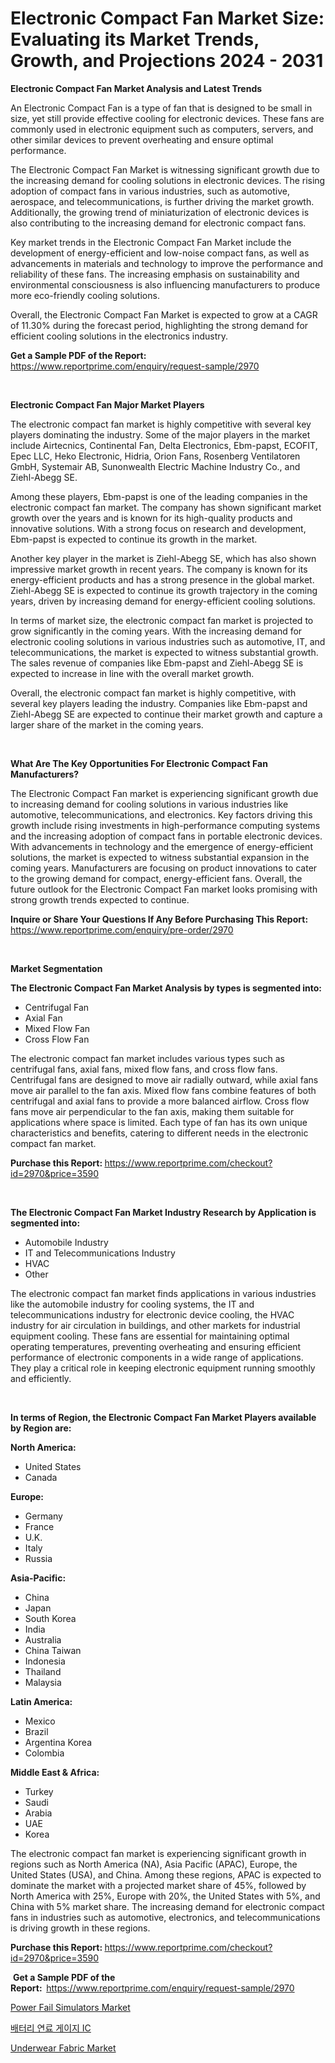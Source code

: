 <p><h1>Electronic Compact Fan Market Size: Evaluating its Market Trends, Growth, and Projections 2024 - 2031</h1></p><p><strong>Electronic Compact Fan Market Analysis and Latest Trends</strong></p>
<p><p>An Electronic Compact Fan is a type of fan that is designed to be small in size, yet still provide effective cooling for electronic devices. These fans are commonly used in electronic equipment such as computers, servers, and other similar devices to prevent overheating and ensure optimal performance.</p><p>The Electronic Compact Fan Market is witnessing significant growth due to the increasing demand for cooling solutions in electronic devices. The rising adoption of compact fans in various industries, such as automotive, aerospace, and telecommunications, is further driving the market growth. Additionally, the growing trend of miniaturization of electronic devices is also contributing to the increasing demand for electronic compact fans.</p><p>Key market trends in the Electronic Compact Fan Market include the development of energy-efficient and low-noise compact fans, as well as advancements in materials and technology to improve the performance and reliability of these fans. The increasing emphasis on sustainability and environmental consciousness is also influencing manufacturers to produce more eco-friendly cooling solutions.</p><p>Overall, the Electronic Compact Fan Market is expected to grow at a CAGR of 11.30% during the forecast period, highlighting the strong demand for efficient cooling solutions in the electronics industry.</p></p>
<p><strong>Get a Sample PDF of the Report:&nbsp;</strong> <a href="https://www.reportprime.com/enquiry/request-sample/2970">https://www.reportprime.com/enquiry/request-sample/2970</a></p>
<p>&nbsp;</p>
<p><strong>Electronic Compact Fan Major Market Players</strong></p>
<p><p>The electronic compact fan market is highly competitive with several key players dominating the industry. Some of the major players in the market include Airtecnics, Continental Fan, Delta Electronics, Ebm-papst, ECOFIT, Epec LLC, Heko Electronic, Hidria, Orion Fans, Rosenberg Ventilatoren GmbH, Systemair AB, Sunonwealth Electric Machine Industry Co., and Ziehl-Abegg SE.</p><p>Among these players, Ebm-papst is one of the leading companies in the electronic compact fan market. The company has shown significant market growth over the years and is known for its high-quality products and innovative solutions. With a strong focus on research and development, Ebm-papst is expected to continue its growth in the market.</p><p>Another key player in the market is Ziehl-Abegg SE, which has also shown impressive market growth in recent years. The company is known for its energy-efficient products and has a strong presence in the global market. Ziehl-Abegg SE is expected to continue its growth trajectory in the coming years, driven by increasing demand for energy-efficient cooling solutions.</p><p>In terms of market size, the electronic compact fan market is projected to grow significantly in the coming years. With the increasing demand for electronic cooling solutions in various industries such as automotive, IT, and telecommunications, the market is expected to witness substantial growth. The sales revenue of companies like Ebm-papst and Ziehl-Abegg SE is expected to increase in line with the overall market growth.</p><p>Overall, the electronic compact fan market is highly competitive, with several key players leading the industry. Companies like Ebm-papst and Ziehl-Abegg SE are expected to continue their market growth and capture a larger share of the market in the coming years.</p></p>
<p>&nbsp;</p>
<p><strong>What Are The Key Opportunities For Electronic Compact Fan Manufacturers?</strong></p>
<p><p>The Electronic Compact Fan market is experiencing significant growth due to increasing demand for cooling solutions in various industries like automotive, telecommunications, and electronics. Key factors driving this growth include rising investments in high-performance computing systems and the increasing adoption of compact fans in portable electronic devices. With advancements in technology and the emergence of energy-efficient solutions, the market is expected to witness substantial expansion in the coming years. Manufacturers are focusing on product innovations to cater to the growing demand for compact, energy-efficient fans. Overall, the future outlook for the Electronic Compact Fan market looks promising with strong growth trends expected to continue.</p></p>
<p><strong>Inquire or Share Your Questions If Any Before Purchasing This Report:</strong> <a href="https://www.reportprime.com/enquiry/pre-order/2970">https://www.reportprime.com/enquiry/pre-order/2970</a></p>
<p>&nbsp;</p>
<p><strong>Market Segmentation</strong></p>
<p><strong>The Electronic Compact Fan Market Analysis by types is segmented into:</strong></p>
<p><ul><li>Centrifugal Fan</li><li>Axial Fan</li><li>Mixed Flow Fan</li><li>Cross Flow Fan</li></ul></p>
<p><p>The electronic compact fan market includes various types such as centrifugal fans, axial fans, mixed flow fans, and cross flow fans. Centrifugal fans are designed to move air radially outward, while axial fans move air parallel to the fan axis. Mixed flow fans combine features of both centrifugal and axial fans to provide a more balanced airflow. Cross flow fans move air perpendicular to the fan axis, making them suitable for applications where space is limited. Each type of fan has its own unique characteristics and benefits, catering to different needs in the electronic compact fan market.</p></p>
<p><strong>Purchase this Report:&nbsp;</strong><a href="https://www.reportprime.com/checkout?id=2970&price=3590">https://www.reportprime.com/checkout?id=2970&price=3590</a></p>
<p>&nbsp;</p>
<p><strong>The Electronic Compact Fan Market Industry Research by Application is segmented into:</strong></p>
<p><ul><li>Automobile Industry</li><li>IT and Telecommunications Industry</li><li>HVAC</li><li>Other</li></ul></p>
<p><p>The electronic compact fan market finds applications in various industries like the automobile industry for cooling systems, the IT and telecommunications industry for electronic device cooling, the HVAC industry for air circulation in buildings, and other markets for industrial equipment cooling. These fans are essential for maintaining optimal operating temperatures, preventing overheating and ensuring efficient performance of electronic components in a wide range of applications. They play a critical role in keeping electronic equipment running smoothly and efficiently.</p></p>
<p>&nbsp;</p>
<p><strong>In terms of Region, the Electronic Compact Fan Market Players available by Region are:</strong></p>
<p>
    <p> <strong> North America: </strong>
        <ul>
            <li>United States</li>
            <li>Canada</li>
        </ul>
        </p> 
    <p> <strong> Europe: </strong>
        <ul>
            <li>Germany</li>
            <li>France</li>
            <li>U.K.</li>
            <li>Italy</li>
            <li>Russia</li>
        </ul>
        </p> 
    <p> <strong> Asia-Pacific: </strong>
        <ul>
            <li>China</li>
            <li>Japan</li>
            <li>South Korea</li>
            <li>India</li>
            <li>Australia</li>
            <li>China Taiwan</li>
            <li>Indonesia</li>
            <li>Thailand</li>
            <li>Malaysia</li>
        </ul>
        </p> 
    <p> <strong> Latin America: </strong>
        <ul>
            <li>Mexico</li>
            <li>Brazil</li>
            <li>Argentina Korea</li>
            <li>Colombia</li>
        </ul>
        </p> 
    <p> <strong> Middle East & Africa: </strong>
        <ul>
            <li>Turkey</li>
            <li>Saudi</li>
            <li>Arabia</li>
            <li>UAE</li>
            <li>Korea</li>
        </ul>
    </p>
    </p>
<p><p>The electronic compact fan market is experiencing significant growth in regions such as North America (NA), Asia Pacific (APAC), Europe, the United States (USA), and China. Among these regions, APAC is expected to dominate the market with a projected market share of 45%, followed by North America with 25%, Europe with 20%, the United States with 5%, and China with 5% market share. The increasing demand for electronic compact fans in industries such as automotive, electronics, and telecommunications is driving growth in these regions.</p></p>
<p><strong>Purchase this Report: </strong><a href="https://www.reportprime.com/checkout?id=2970&price=3590">https://www.reportprime.com/checkout?id=2970&price=3590</a></p>
<p>&nbsp;<strong>Get a Sample PDF of the Report:&nbsp;&nbsp;</strong><a href="https://www.reportprime.com/enquiry/request-sample/2970">https://www.reportprime.com/enquiry/request-sample/2970</a></p>
<p><strong></strong></p>
<p><p><a href="https://github.com/AKSHATREPORTPRIME/Market-Research-Report-List-3/blob/main/power-fail-simulators-market.md">Power Fail Simulators Market</a></p><p><a href="https://github.com/rsg307664904/Market-Research-Report-List-1/blob/main/336487811777.md">배터리 연료 게이지 IC</a></p><p><a href="https://copper-carbon-84f.notion.site/Decoding-the-Underwear-Fabric-Market-A-Deep-Dive-into-the-Latest-Market-Trends-Market-Segmentation-74469c9bce9e4ca5ab6b0831876983c7">Underwear Fabric Market</a></p></p>